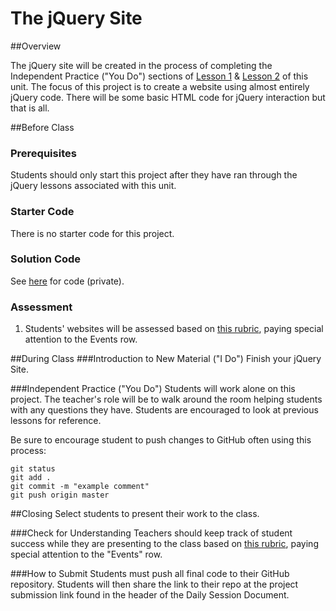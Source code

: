 # The jQuery Site

##Overview

The jQuery site will be created in the process of completing the Independent Practice ("You Do") sections of [Lesson 1](../1-selectors/README.md) & [Lesson 2](../2-events/README.md) of this unit. The focus of this project is to create a website using almost entirely jQuery code. There will be some basic HTML code for jQuery interaction but that is all.
 
##Before Class

### Prerequisites
Students should only start this project after they have ran through the jQuery lessons associated with this unit.

### Starter Code

There is no starter code for this project.

### Solution Code

See [here](https://github.com/ScriptEdcurriculum/solutions2015/tree/master/year1/12-jQuery/3-project-jQuerySite) for code (private).

### Assessment

1. Students' websites will be assessed based on [this rubric](https://docs.google.com/spreadsheets/d/1xinwHFPJFaeDlvJt-O_xwQe3GAEwhAEbUtVgnmtwWho/edit#gid=0), paying special attention to the Events row.

##During Class
###Introduction to New Material ("I Do")
Finish your jQuery Site.
 
###Independent Practice ("You Do")
Students will work alone on this project. The teacher's role will be to walk around the room helping students with any questions they have. Students are encouraged to look at previous lessons for reference.

Be sure to encourage student to push changes to GitHub often using this process:

`git status`  
`git add .`  
`git commit -m "example comment"`  
`git push origin master`


##Closing
Select students to present their work to the class.

###Check for Understanding
Teachers should keep track of student success while they are presenting to the class based on [this rubric](https://docs.google.com/spreadsheets/d/1xinwHFPJFaeDlvJt-O_xwQe3GAEwhAEbUtVgnmtwWho/edit#gid=0), paying special attention to the "Events" row.

###How to Submit
Students must push all final code to their GitHub repository. Students will then share the link to their repo at the project submission link found in the header of the Daily Session Document.

